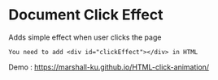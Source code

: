 # Document Click Effect

Adds simple effect when user clicks the page

```You need to add <div id="clickEffect"></div> in HTML```

Demo : https://marshall-ku.github.io/HTML-click-animation/
